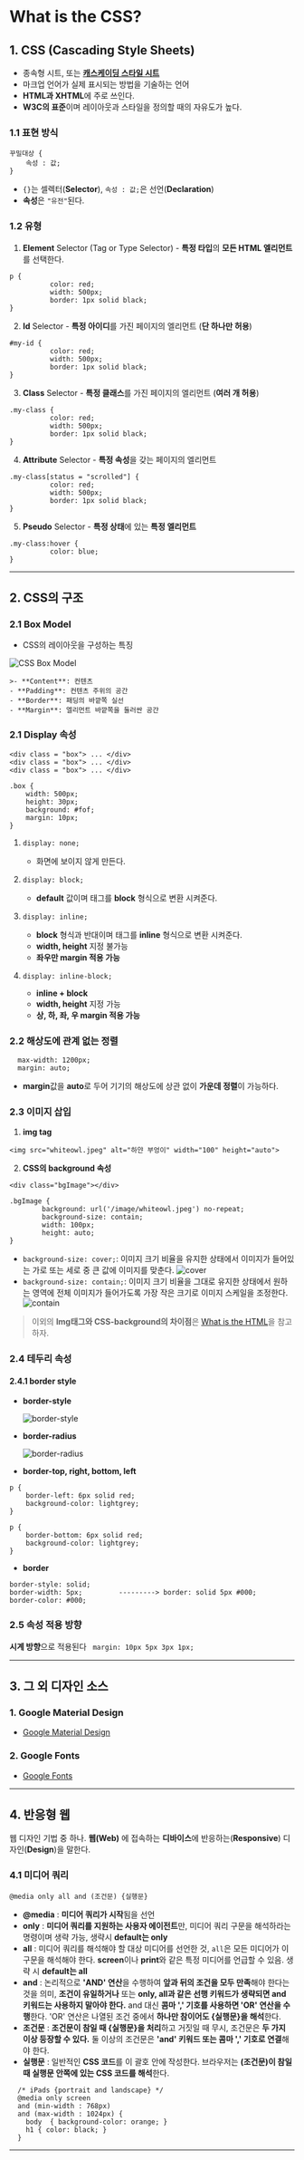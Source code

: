 # What is the CSS?
## 1. CSS (Cascading Style Sheets)
- 종속형 시트, 또는
[**캐스케이딩 스타일 시트**](https://ko.wikipedia.org/wiki/%EC%A2%85%EC%86%8D%ED%98%95_%EC%8B%9C%ED%8A%B8)
- 마크업 언어가 실제 표시되는 방법을 기술하는 언어
- **HTML과 XHTML**에 주로 쓰인다.
- **W3C의 표준**이며 레이아웃과 스타일을 정의할 때의 자유도가 높다.
### 1.1 표현 방식
  ```
  꾸밀대상 {      
      속성 : 값;
  }
  ```
  - ```{}```는 셀렉터(**Selector**), ```속성 : 값;```은 선언(**Declaration**)
  - **속성**은 ```"유전"```된다.

  ### 1.2 유형
  1. **Element** Selector (Tag or Type Selector)
    - **특정 타입**의 **모든 HTML 엘리먼트**를 선택한다.
  ```
  p {
            color: red;
            width: 500px;
            border: 1px solid black;
  }
  ```

  2. **Id** Selector
    - **특정 아이디**를 가진 페이지의 엘리먼트 (**단 하나만 허용**)
  ```
  #my-id {
            color: red;
            width: 500px;
            border: 1px solid black;
  }
  ```
  3. **Class** Selector
    - **특정 클래스**를 가진 페이지의 엘리먼트 (**여러 개 허용**)
  ```
  .my-class {
            color: red;
            width: 500px;
            border: 1px solid black;
  }
  ```
  4. **Attribute** Selector
    - **특정 속성**을 갖는 페이지의 엘리먼트
  ```
  .my-class[status = "scrolled"] {
            color: red;
            width: 500px;
            border: 1px solid black;
  }
  ```
  5. **Pseudo** Selector
    - **특정 상태**에 있는 **특정 엘리먼트**
  ```
  .my-class:hover {
            color: blue;
  }
  ```
***
## 2. CSS의 구조
### 2.1 Box Model
  - CSS의 레이아웃을 구성하는 특징

  ![CSS Box Model](https://www.topalovich.com/wp-content/uploads/2017/09/Box_Model.png)

    >- **Content**: 컨텐츠
    - **Padding**: 컨텐츠 주위의 공간
    - **Border**: 패딩의 바깥쪽 실선
    - **Margin**: 엘리먼트 바깥쪽을 둘러싼 공간

### 2.1 Display 속성
  ```
  <div class = "box"> ... </div>             
  <div class = "box"> ... </div>
  <div class = "box"> ... </div>
  ```
  ```
  .box {
      width: 500px;
      height: 30px;
      background: #fof;
      margin: 10px;
  }
  ```
1. ```display: none;```

    - 화면에 보이지 않게 만든다.

2. ```display: block;```

    - **default** 값이며 태그를 **block** 형식으로 변환 시켜준다.

3. ```display: inline;```

    - **block** 형식과 반대이며 태그를 **inline** 형식으로 변환 시켜준다.
    - **width, height** 지정 불가능
    - **좌우만 margin 적용 가능**

4. ```display: inline-block;```

    - **inline + block**
    - **width, height** 지정 가능
    - **상, 하, 좌, 우 margin 적용 가능**

### 2.2 해상도에 관계 없는 정렬
```
  max-width: 1200px;
  margin: auto;
```
- **margin**값을 **auto**로 두어 기기의 해상도에 상관 없이 **가운데 정렬**이 가능하다.

### 2.3 이미지 삽입
  1. **img tag**
  ```
  <img src="whiteowl.jpeg" alt="하얀 부엉이" width="100" height="auto">
  ```
  2. **CSS의 background 속성**
  ```
  <div class="bgImage"></div>

  .bgImage {
          background: url('/image/whiteowl.jpeg') no-repeat;
          background-size: contain;
          width: 100px;
          height: auto;
  }
  ```
- ```background-size: cover;```: 이미지 크기 비율을 유지한 상태에서 이미지가 들어있는 가로 또는 세로 중 큰 값에 이미지를 맞춘다.
    ![cover](https://t1.daumcdn.net/cfile/tistory/9938B5485A5DC37F0D)
- ```background-size: contain;```: 이미지 크기 비율을 그대로 유지한 상태에서 원하는 영역에 전체 이미지가 들어가도록 가장 작은 크기로 이미지 스케일을 조정한다.
    ![contain](https://t1.daumcdn.net/cfile/tistory/99EAD3485A5DC3801D)


> 이외의 **Img태그와 CSS-background의 차이점**은 [What is the HTML](https://github.com/LDYWO/TIL/blob/master/Web/HTML/01%20What%20is%20the%20HTML.md)을 참고하자.

### 2.4 테두리 속성
#### 2.4.1 border style

- **border-style**

  ![border-style](https://www.w3.org/TR/css-backgrounds-3/images/borderstyles.png)

- **border-radius**

  ![border-radius](http://www.studentsempire.com/wp-content/uploads/2018/03/border.png)

- **border-top, right, bottom, left**

```
p {
    border-left: 6px solid red;
    background-color: lightgrey;
}

p {
    border-bottom: 6px solid red;
    background-color: lightgrey;
}
```
- **border**
```
border-style: solid;
border-width: 5px;         ---------> border: solid 5px #000;
border-color: #000;
```

### 2.5 속성 적용 방향
**시계 방향**으로 적용된다
``` margin: 10px 5px 3px 1px;```

***

## 3. 그 외 디자인 소스
### 1. Google Material Design
- [Google Material Design](https://material.io/icons/)
### 2. Google Fonts
- [Google Fonts](https://fonts.google.com/)

***

## 4. 반응형 웹
웹 디자인 기법 중 하나. __웹(Web)__ 에 접속하는 **디바이스**에 반응하는(**Responsive**) 디자인(**Design**)을 말한다.

### 4.1 미디어 쿼리
```@media only all and (조건문) {실행문}```
* **@media** : **미디어 쿼리가 시작**됨을 선언
* **only** : **미디어 쿼리를 지원하는 사용자 에이전트**만, 미디어 쿼리 구문을 해석하라는 명령이며 생략 가능, 생략시 **default는 only**
* **all** : 미디어 쿼리를 해석해야 할 대상 미디어를 선언한 것, ```all```은 모든 미디어가 이 구문을 해석해야 한다. **screen**이나 **print**와 같은 특정 미디어를 언급할 수 있음. 생략 시 **default는 all**
* **and** : 논리적으로 **'AND' 연산**을 수행하여 **앞과 뒤의 조건을 모두 만족**해야 한다는 것을 의미, **조건이 유일하거나** 또는 **only, all과 같은 선행 키워드가 생략되면 and 키워드는 사용하지 말아야 한다.** and 대신 **콤마 ',' 기호를 사용하면 'OR' 연산을 수행**한다. 'OR' 연산은 나열된 조건 중에서 **하나만 참이어도 {실행문}을 해석**한다.
* **조건문** : **조건문이 참일 때 {실행문}을 처리**하고 거짓일 때 무시, 조건문은 **두 가지 이상 등장할 수 있다.** 둘 이상의 조건문은 **'and' 키워드 또는 콤마 ',' 기호로 연결**해야 한다.
* **실행문** : 일반적인 **CSS 코드**를 이 괄호 안에 작성한다. 브라우저는 **(조건문)이 참일 때 실행문 안쪽에 있는 CSS 코드를 해석**한다.

```
  /* iPads {portrait and landscape} */
  @media only screen
  and (min-width : 768px)
  and (max-width : 1024px) {
    body  { background-color: orange; }
    h1 { color: black; }
  }
```

***


